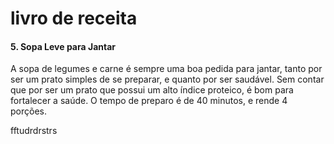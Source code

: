 # livro de receita



#### 5. Sopa Leve para Jantar

A sopa de legumes e carne é sempre uma boa pedida para jantar, tanto por ser um prato simples de se preparar, e quanto por ser saudável. Sem contar que por ser um prato que possui um alto índice proteico, é bom para fortalecer a saúde. O tempo de preparo é de 40 minutos, e rende 4 porções.

fftudrdrstrs